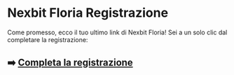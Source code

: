 # Nexbit Floria Registrazione

Come promesso, ecco il tuo ultimo link di Nexbit Floria! Sei a un solo clic dal completare la registrazione:

## ➡️ [Completa la registrazione](https://t.co/YJGs1iX00I)